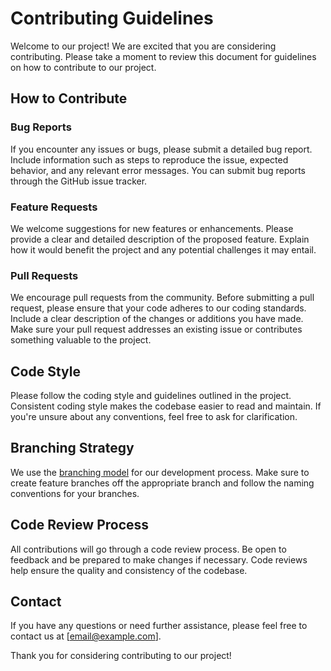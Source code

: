 # Contributing Guidelines

Welcome to our project! We are excited that you are considering contributing. Please take a moment to review this document for guidelines on how to contribute to our project.

## How to Contribute

### Bug Reports

If you encounter any issues or bugs, please submit a detailed bug report. Include information such as steps to reproduce the issue, expected behavior, and any relevant error messages. You can submit bug reports through the GitHub issue tracker.

### Feature Requests

We welcome suggestions for new features or enhancements. Please provide a clear and detailed description of the proposed feature. Explain how it would benefit the project and any potential challenges it may entail.

### Pull Requests

We encourage pull requests from the community. Before submitting a pull request, please ensure that your code adheres to our coding standards. Include a clear description of the changes or additions you have made. Make sure your pull request addresses an existing issue or contributes something valuable to the project.

## Code Style

Please follow the coding style and guidelines outlined in the project. Consistent coding style makes the codebase easier to read and maintain. If you're unsure about any conventions, feel free to ask for clarification.

## Branching Strategy

We use the [branching model](link-to-branching-model) for our development process. Make sure to create feature branches off the appropriate branch and follow the naming conventions for your branches.

## Code Review Process

All contributions will go through a code review process. Be open to feedback and be prepared to make changes if necessary. Code reviews help ensure the quality and consistency of the codebase.

## Contact

If you have any questions or need further assistance, please feel free to contact us at [email@example.com].

Thank you for considering contributing to our project!
